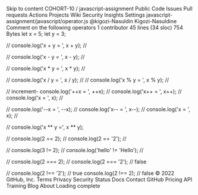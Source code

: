 
Skip to content
COHORT-10
/
javascript-assignment
Public
Code
Issues
Pull requests
Actions
Projects
Wiki
Security
Insights
Settings
javascript-assignment/javascript/operator.js
@kigozi-Nasuldin
Kigozi-Nasuldine Comment on the following operators
 1 contributor
45 lines (34 sloc)  754 Bytes
let x = 5;
let y = 3;

//
console.log('x + y = ', x + y);  //

//
console.log('x - y = ', x - y);  //

//
console.log('x * y = ', x * y);  //

//
console.log('x / y = ', x / y);  //
//
console.log('x % y = ', x % y);   //

// increment-
console.log('++x = ', ++x); //
console.log('x++ = ', x++); //
console.log('x = ', x);     //

//
console.log('--x = ', --x); //
console.log('x-- = ', x--); //
console.log('x = ', x);     //

//
console.log('x ** y =', x ** y);

//
console.log(2 == 2); //
console.log(2 == '2'); //

//
console.log(3 != 2); //
console.log('hello' != 'Hello'); //

//
console.log(2 === 2); //
console.log(2 === '2'); // false

//
console.log(2 !== '2'); // true
console.log(2 !== 2); // false
© 2022 GitHub, Inc.
Terms
Privacy
Security
Status
Docs
Contact GitHub
Pricing
API
Training
Blog
About
Loading complete
